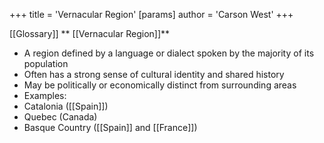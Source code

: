 +++
 title = 'Vernacular Region'
[params]
	author = 'Carson West'
+++

 [[Glossary]]
** [[Vernacular Region]]**

- A region defined by a language or dialect spoken by the majority of its population
- Often has a strong sense of cultural identity and shared history
- May be politically or economically distinct from surrounding areas
- Examples:
 - Catalonia ([[Spain]])
 - Quebec (Canada)
 - Basque Country ([[Spain]] and [[France]])
